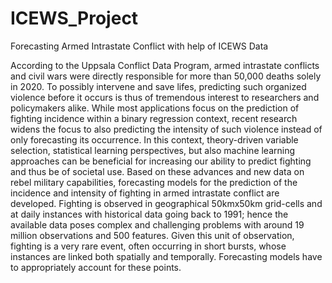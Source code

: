 # ICEWS_Project
Forecasting Armed Intrastate Conflict with help of ICEWS Data

According to the Uppsala Conflict Data Program, armed intrastate conflicts and civil wars were directly responsible for more than 50,000 deaths solely in 2020. 
To possibly intervene and save lifes, predicting such organized violence before it occurs is thus of tremendous interest to researchers and policymakers alike.
While most applications focus on the prediction of fighting incidence within a binary regression context, recent research widens the focus to also predicting 
the intensity of such violence instead of only forecasting its occurrence. In this context, theory-driven variable selection, statistical learning perspectives,
but also machine learning approaches can be beneficial for increasing our ability to predict fighting and thus be of societal use. Based on these advances and 
new data on rebel military capabilities, forecasting models for the prediction of the incidence and intensity of fighting in armed intrastate conflict are developed.
Fighting is observed in geographical 50kmx50km grid-cells and at daily instances with historical data going back to 1991; hence the available data poses complex and
challenging problems with around 19 million observations and 500 features. Given this unit of observation, fighting is a very rare event, often occurring in short
bursts, whose instances are linked both spatially and temporally. Forecasting models have to appropriately account for these points.
